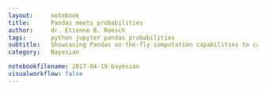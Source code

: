 ```yaml
---
layout:     notebook
title:      Pandas meets probabilities
author:     dr. Etienne B. Roesch
tags:       python jupyter pandas probabilities
subtitle:   Showcasing Pandas on-the-fly computation capabilities to calculate probabilities on timeseries.
category:   Bayesian

notebookfilename: 2017-04-19-bayesian
visualworkflow: false
---
```

